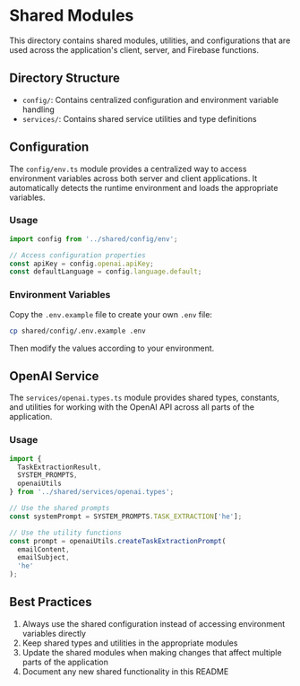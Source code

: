 # Shared Modules

This directory contains shared modules, utilities, and configurations that are used across the application's client, server, and Firebase functions.

## Directory Structure

- `config/`: Contains centralized configuration and environment variable handling
- `services/`: Contains shared service utilities and type definitions

## Configuration

The `config/env.ts` module provides a centralized way to access environment variables across both server and client applications. It automatically detects the runtime environment and loads the appropriate variables.

### Usage

```typescript
import config from '../shared/config/env';

// Access configuration properties
const apiKey = config.openai.apiKey;
const defaultLanguage = config.language.default;
```

### Environment Variables

Copy the `.env.example` file to create your own `.env` file:

```bash
cp shared/config/.env.example .env
```

Then modify the values according to your environment.

## OpenAI Service

The `services/openai.types.ts` module provides shared types, constants, and utilities for working with the OpenAI API across all parts of the application.

### Usage

```typescript
import { 
  TaskExtractionResult,
  SYSTEM_PROMPTS,
  openaiUtils 
} from '../shared/services/openai.types';

// Use the shared prompts
const systemPrompt = SYSTEM_PROMPTS.TASK_EXTRACTION['he'];

// Use the utility functions
const prompt = openaiUtils.createTaskExtractionPrompt(
  emailContent, 
  emailSubject, 
  'he'
);
```

## Best Practices

1. Always use the shared configuration instead of accessing environment variables directly
2. Keep shared types and utilities in the appropriate modules
3. Update the shared modules when making changes that affect multiple parts of the application
4. Document any new shared functionality in this README 